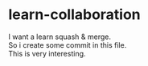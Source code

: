 # learn-collaboration
I want a learn squash & merge.  
So i create some commit in this file.  
This is very interesting.  
